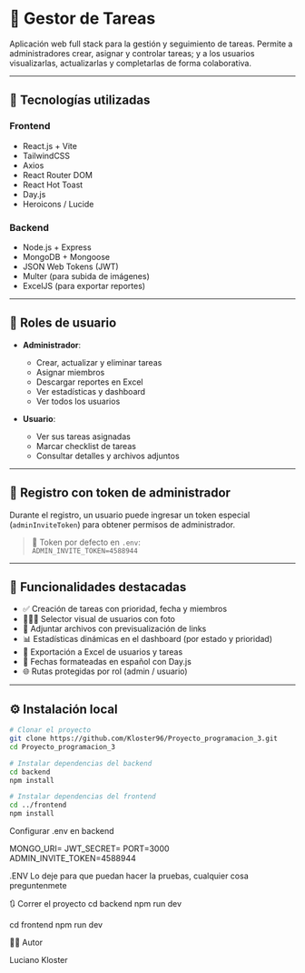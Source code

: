# 📝 Gestor de Tareas

Aplicación web full stack para la gestión y seguimiento de tareas. Permite a administradores crear, asignar y controlar tareas; y a los usuarios visualizarlas, actualizarlas y completarlas de forma colaborativa.

---

## 🚀 Tecnologías utilizadas

### Frontend
- React.js + Vite
- TailwindCSS
- Axios
- React Router DOM
- React Hot Toast
- Day.js
- Heroicons / Lucide

### Backend
- Node.js + Express
- MongoDB + Mongoose
- JSON Web Tokens (JWT)
- Multer (para subida de imágenes)
- ExcelJS (para exportar reportes)

---

## 👤 Roles de usuario

- **Administrador**:
  - Crear, actualizar y eliminar tareas
  - Asignar miembros
  - Descargar reportes en Excel
  - Ver estadísticas y dashboard
  - Ver todos los usuarios

- **Usuario**:
  - Ver sus tareas asignadas
  - Marcar checklist de tareas
  - Consultar detalles y archivos adjuntos

---

## 🔐 Registro con token de administrador

Durante el registro, un usuario puede ingresar un token especial (`adminInviteToken`) para obtener permisos de administrador.

> 📌 Token por defecto en `.env`:  
> `ADMIN_INVITE_TOKEN=4588944`

---

## 🧪 Funcionalidades destacadas

- ✅ Creación de tareas con prioridad, fecha y miembros
- 🧑‍🤝‍🧑 Selector visual de usuarios con foto
- 📂 Adjuntar archivos con previsualización de links
- 📊 Estadísticas dinámicas en el dashboard (por estado y prioridad)
- 📁 Exportación a Excel de usuarios y tareas
- 📆 Fechas formateadas en español con Day.js
- 🌐 Rutas protegidas por rol (admin / usuario)

---

## ⚙️ Instalación local

```bash
# Clonar el proyecto
git clone https://github.com/Kloster96/Proyecto_programacion_3.git
cd Proyecto_programacion_3

# Instalar dependencias del backend
cd backend
npm install

# Instalar dependencias del frontend
cd ../frontend
npm install
```
Configurar .env en backend

MONGO_URI=<tu URI de MongoDB>
JWT_SECRET=<clave secreta>
PORT=3000
ADMIN_INVITE_TOKEN=4588944

.ENV Lo deje para que puedan hacer la pruebas, cualquier cosa preguntenmete

🔃 Correr el proyecto
cd backend
npm run dev

cd frontend
npm run dev


👨‍💻 Autor

Luciano Kloster
